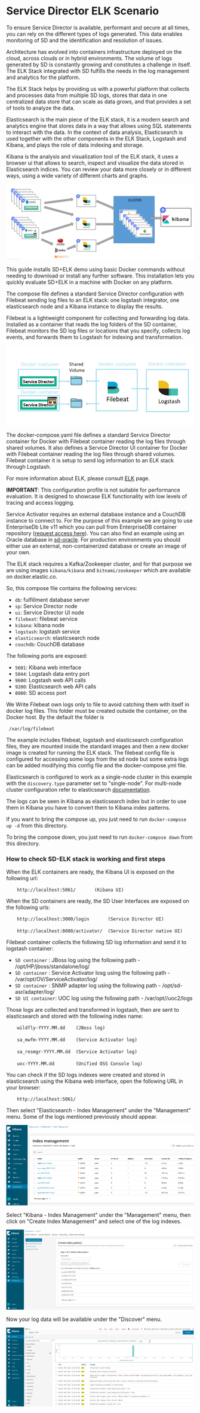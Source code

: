 # Service Director ELK Scenario

To ensure Service Director is available, performant and secure at all times, you can rely on the different types of logs generated. This data enables monitoring of SD and the identification and resolution of issues. 

Architecture has evolved into containers infrastructure deployed on the cloud, across clouds or in hybrid environments. The volume of logs generated by SD is constantly growing and constitutes a challenge in itself. The ELK Stack integrated with SD fulfills the needs in the log management and analytics for the platform. 

The ELK Stack helps by providing us with a powerful platform that collects and processes data from multiple SD logs, stores that data in one centralized data store that can scale as data grows, and that provides a set of tools to analyze the data.

Elasticsearch is the main piece of the ELK stack, it is a modern search and analytics engine that stores data in a way that allows using SQL statements to interact with the data. In the context of data analysis, Elasticsearch is used together with the other components in the ELK Stack, Logstash and Kibana, and plays the role of data indexing and storage.

Kibana is the analysis and visualization tool of the ELK stack, it uses a browser ui that allows to search, inspect and visualize the data stored in Elasticsearch indices. You can review your data more closely or in different ways, using a wide variety of different charts and graphs.

![Kubernetes cluster](./docs/images/SD_elk1.png)

This guide installs SD+ELK demo using basic Docker commands without needing to download or install any further software. This installation lets you quickly evaluate SD+ELK in a machine with Docker on any platform.

The compose file defines a standard Service Director configuration with Filebeat sending log files to an ELK stack: one logstash integrator, one elasticsearch node and a Kibana instance to display the results.

Filebeat is a lightweight component for collecting and forwarding log data. Installed as a container that reads the log folders of the SD container, Filebeat monitors the SD log files or locations that you specify, collects log events, and forwards them to Logstash for indexing and transformation.

![Kubernetes cluster](./docs/images/SD_elk2.png)

The docker-compose.yaml file defines a standard Service Director container for Docker with Filebeat container reading the log files through shared volumes. It also defines a  Service Director UI container for Docker with Filebeat container reading the log files through shared volumes. Filebeat container it is setup to send log information to an ELK stack through Logstash. 

For more information about ELK, please consult [ELK](https://www.elastic.co/what-is/elk-stack) page.

**IMPORTANT**:  This configuration profile is not suitable for performance evaluation. It is designed to showcase ELK functionality with low levels of tracing and access logging.

Service Activator requires an external database instance and a CouchDB instance to connect to. For the purpose of this example we are going to use EnterpriseDb Lite v11 which you can pull from EnterpriseDB container repository ([request access here](https://www.enterprisedb.com/repository-access-request)). You can also find an example using an Oracle database in [sd-oracle](../sd-oracle). For production environments you should either use an external, non-containerized database or create an image of your own.

The ELK stack requires a Kafka/Zookeeper cluster, and for that purpose we are using images `kibana/kibana` and `bitnami/zookeeper` which are available on docker.elastic.co.

So, this compose file contains the following services:

- `db`: fulfillment database server
- `sp`: Service Director node
- `ui`: Service Director UI node
- `filebeat`: filebeat service
- `kibana`: kibana node
- `logstash`: logstash service
- `elasticsearch`: elasticsearch node
- `couchdb`: CouchDB database

The following ports are exposed:

- `5601`: Kibana web interface
- `5044`: Logstash data entry port
- `9600`: Logstash web API calls 
- `9200`: Elasticsearch web API calls
- `8080`: SD access port

We Write Filebeat own logs only to file to avoid catching them with itself in docker log files. This folder must be created outside the container, on the Docker host. By the default the folder is 

     /var/log/filebeat

The example includes filebeat, logstash and elasticsearch configuration files, they are mounted inside the standard images and then a new docker image is created for running the ELK stack. The filebeat config file is configured for accessing some logs from the sd node but some extra logs can be added modifying this config file and the docker-compose.yml file.

Elasticsearch is configured to work as a single-node cluster in this example with the `discovery.type` parameter set to "single-node". For multi-node cluster configuration refer to elasticsearch [documentation](https://www.elastic.co/guide/en/elasticsearch/reference/current/docker.html).

The logs can be seen in Kibana as elasticsearch index but in order to use them in Kibana you have to convert them to Kibana index patterns. 

If you want to bring the compose up, you just need to run `docker-compose up -d` from this directory.

To bring the compose down, you just need to run `docker-compose down` from this directory.

###  How to check SD-ELK stack is working and first steps

When the ELK containers are ready, the Kibana UI is exposed on the following url:

        http://localhost:5061/       (Kibana UI)


When the SD containers are ready,  the SD User Interfaces are exposed on the following urls:

        http://localhost:3000/login       (Service Director UI)
      
        http://localhost:8080/activator/  (Service Director native UI)

Filebeat container collects the following SD log information and send it to logstash container:


 - `SD container`    : JBoss log using the following path - /opt/HP/jboss/standalone/log/
 - `SD container`    : Service Activator losg using the following path - /var/opt/OV/ServiceActivator/log/
 - `SD container`    : SNMP adapter log using the following path - /opt/sd-asr/adapter/log/
 - `SD UI container`: UOC log using the following path - /var/opt//uoc2/logs

Those logs are collected and transformed in logstash, then are sent to elasticsearch and stored with the following index name:

        wildfly-YYYY.MM.dd    (JBoss log)
      
        sa_mwfm-YYYY.MM.dd    (Service Activator log)
        
        sa_resmgr-YYYY.MM.dd  (Service Activator log)
        
        uoc-YYYY.MM.dd        (Unified OSS Console log)        

You can check if the SD logs indexes were created and stored in elasticsearch using the Kibana web interface, open the following URL in your browser: 

        http://localhost:5061/
      

Then select "Elasticsearch - Index Management" under the "Management" menu. Some of the logs mentioned previously should appear.

![Kubernetes cluster](./docs/images/SD_elk3.png)
 


Select "Kibana - Index Management" under the "Management" menu, then click on "Create Index Management" and select one of the log indexes. 

![Kubernetes cluster](./docs/images/SD_elk4.png)

Now your log data will be available under the "Discover" menu. 

  
![Kubernetes cluster](./docs/images/SD_elk5.png)  